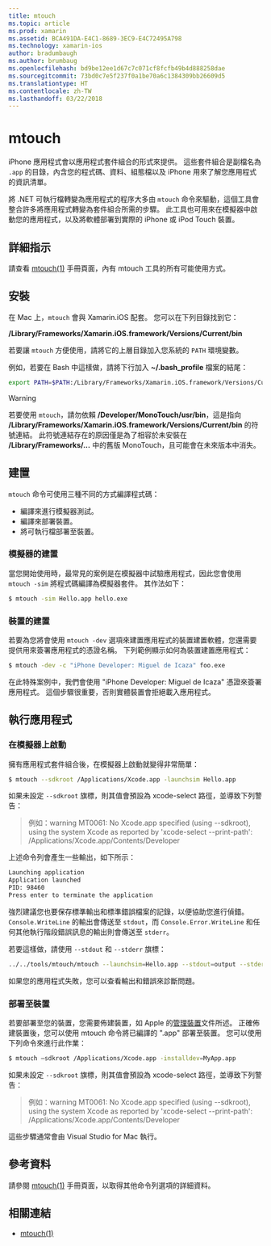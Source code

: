 ```yaml
---
title: mtouch
ms.topic: article
ms.prod: xamarin
ms.assetid: BCA491DA-E4C1-8689-3EC9-E4C72495A798
ms.technology: xamarin-ios
author: bradumbaugh
ms.author: brumbaug
ms.openlocfilehash: bd9be12ee1d67c7c071cf8fcfb49b4d888258dae
ms.sourcegitcommit: 73bd0c7e5f237f0a1be70a6c1384309bb26609d5
ms.translationtype: HT
ms.contentlocale: zh-TW
ms.lasthandoff: 03/22/2018
---
```

# <a name="mtouch"></a>mtouch


iPhone 應用程式會以應用程式套件組合的形式來提供。 這些套件組合是副檔名為 `.app` 的目錄，內含您的程式碼、資料、組態檔以及 iPhone 用來了解您應用程式的資訊清單。

將 .NET 可執行檔轉變為應用程式的程序大多由 `mtouch` 命令來驅動，這個工具會整合許多將應用程式轉變為套件組合所需的步驟。 此工具也可用來在模擬器中啟動您的應用程式，以及將軟體部署到實際的 iPhone 或 iPod Touch 裝置。


## <a name="detailed-instructions"></a>詳細指示

請查看 [mtouch(1)](http://docs.go-mono.com/?link=man%3amtouch(1)) 手冊頁面，內有 mtouch 工具的所有可能使用方式。

## <a name="installation"></a>安裝

在 Mac 上，`mtouch` 會與 Xamarin.iOS 配套。 您可以在下列目錄找到它：

**/Library/Frameworks/Xamarin.iOS.framework/Versions/Current/bin**

若要讓 `mtouch` 方便使用，請將它的上層目錄加入您系統的 `PATH` 環境變數。  

例如，若要在 Bash 中這樣做，請將下行加入 **~/.bash_profile** 檔案的結尾：

```bash
export PATH=$PATH:/Library/Frameworks/Xamarin.iOS.framework/Versions/Current/bin
```

> [!WARNING]
> 若要使用 `mtouch`，請勿依賴 **/Developer/MonoTouch/usr/bin**，這是指向 **/Library/Frameworks/Xamarin.iOS.framework/Versions/Current/bin** 的符號連結。 此符號連結存在的原因僅是為了相容於未安裝在 **/Library/Frameworks/...** 中的舊版 MonoTouch，且可能會在未來版本中消失。

## <a name="building"></a>建置

`mtouch` 命令可使用三種不同的方式編譯程式碼：

-  編譯來進行模擬器測試。
-  編譯來部署裝置。
-  將可執行檔部署至裝置。


### <a name="building-for-the-simulator"></a>模擬器的建置

當您開始使用時，最常見的案例是在模擬器中試驗應用程式，因此您會使用 `mtouch -sim` 將程式碼編譯為模擬器套件。 其作法如下：

```bash
$ mtouch -sim Hello.app hello.exe
```

### <a name="building-for-the-device"></a>裝置的建置

若要為您將會使用 `mtouch -dev` 選項來建置應用程式的裝置建置軟體，您還需要提供用來簽署應用程式的憑證名稱。 下列範例顯示如何為裝置建置應用程式：

```bash
$ mtouch -dev -c "iPhone Developer: Miguel de Icaza" foo.exe
```

在此特殊案例中，我們會使用 "iPhone Developer: Miguel de Icaza" 憑證來簽署應用程式。 這個步驟很重要，否則實體裝置會拒絕載入應用程式。

 <a name="Running_your_Application" />


## <a name="running-your-application"></a>執行應用程式


### <a name="launching-on-the-simulator"></a>在模擬器上啟動

擁有應用程式套件組合後，在模擬器上啟動就變得非常簡單：

```bash
$ mtouch --sdkroot /Applications/Xcode.app -launchsim Hello.app 
```

如果未設定 `--sdkroot` 旗標，則其值會預設為 xcode-select 路徑，並導致下列警告：

> 例如：warning MT0061: No Xcode.app specified (using --sdkroot), using the system Xcode as reported by 'xcode-select --print-path': /Applications/Xcode.app/Contents/Developer 

上述命令列會產生一些輸出，如下所示：

```bash
Launching application
Application launched
PID: 98460
Press enter to terminate the application
```



強烈建議您也要保存標準輸出和標準錯誤檔案的記錄，以便協助您進行偵錯。 `Console.WriteLine` 的輸出會傳送至 `stdout`，而 `Console.Error.WriteLine` 和任何其他執行階段錯誤訊息的輸出則會傳送至 `stderr`。

若要這樣做，請使用 `--stdout` 和 `--stderr` 旗標：

```bash
../../tools/mtouch/mtouch --launchsim=Hello.app --stdout=output --stderr=error
```

如果您的應用程式失敗，您可以查看輸出和錯誤來診斷問題。


### <a name="deploying-to-a-device"></a>部署至裝置

若要部署至您的裝置，您需要佈建裝置，如 Apple 的[管理裝置](http://developer.apple.com/library/ios/#documentation/Xcode/Conceptual/ios_development_workflow/00-About_the_iOS_Application_Development_Workflow/introduction.html)文件所述。 正確佈建裝置後，您可以使用 mtouch 命令將已編譯的 ".app" 部署至裝置。 您可以使用下列命令來進行此作業：

```bash
$ mtouch —sdkroot /Applications/Xcode.app -installdev=MyApp.app
```

如果未設定 `--sdkroot` 旗標，則其值會預設為 xcode-select 路徑，並導致下列警告：

> 例如：warning MT0061: No Xcode.app specified (using --sdkroot), using the system Xcode as reported by 'xcode-select --print-path': /Applications/Xcode.app/Contents/Developer 

這些步驟通常會由 Visual Studio for Mac 執行。

## <a name="reference"></a>參考資料

請參閱 [mtouch(1)](http://docs.go-mono.com/?link=man%3amtouch(1)) 手冊頁面，以取得其他命令列選項的詳細資料。



## <a name="related-links"></a>相關連結

- [mtouch(1)](http://iosapi.xamarin.com/?link=man%3amtouch(1))
